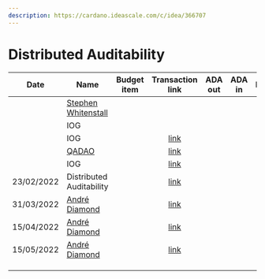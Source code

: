 ```yaml
---
description: https://cardano.ideascale.com/c/idea/366707
---
```


# Distributed Auditability

<table><thead><tr><th>Date</th><th>Name</th><th data-type="select">Budget item</th><th align="center">Transaction link</th><th align="center">ADA out</th><th align="center">ADA in</th><th align="center">Balance</th></tr></thead><tbody><tr><td></td><td><a href="https://github.com/miroslavrajh/Catalyst-members/blob/main/profiles/W/Stephen-Whitenstall.md">Stephen Whitenstall</a></td><td></td><td align="center"></td><td align="center"></td><td align="center"></td><td align="center"></td></tr><tr><td></td><td>IOG</td><td></td><td align="center"></td><td align="center"></td><td align="center"></td><td align="center"></td></tr><tr><td></td><td>IOG</td><td></td><td align="center"><a href="https://raw.githubusercontent.com/treasuryguild/Training-and-Automation/main/Transactions/Fund6/Distributed-Auditability/Incoming-IOG/1648706031040-IOG.json">link</a></td><td align="center"></td><td align="center"></td><td align="center"></td></tr><tr><td></td><td><a href="https://quality-assurance-dao.github.io/">QADAO</a></td><td></td><td align="center"><a href="https://raw.githubusercontent.com/treasuryguild/Training-and-Automation/main/Transactions/Fund6/Distributed-Auditability/Stake-Pool/1648706178014-QADAO.json">link</a></td><td align="center"></td><td align="center"></td><td align="center"></td></tr><tr><td></td><td>IOG</td><td></td><td align="center"><a href="https://raw.githubusercontent.com/treasuryguild/Training-and-Automation/main/Transactions/Fund6/Distributed-Auditability/Incoming-IOG/1648706298344-IOG.json">link</a></td><td align="center"></td><td align="center"></td><td align="center"></td></tr><tr><td>23/02/2022</td><td>Distributed Auditability</td><td></td><td align="center"><a href="https://raw.githubusercontent.com/treasuryguild/Training-and-Automation/main/Transactions/Fund6/Distributed-Auditability/Stake-Pool/1648706876966-Distributed-Auditability.json">link</a></td><td align="center"></td><td align="center"></td><td align="center"></td></tr><tr><td>31/03/2022</td><td><a href="https://github.com/miroslavrajh/Catalyst-members/blob/main/profiles/D/Andre-Diamond.md">André Diamond</a></td><td></td><td align="center"><a href="https://raw.githubusercontent.com/treasuryguild/Training-and-Automation/main/Transactions/Fund6/Distributed-Auditability/Marketing/1648707283630-Andr%C3%A9-Diamond.json">link</a></td><td align="center"></td><td align="center"></td><td align="center"></td></tr><tr><td>15/04/2022</td><td><a href="https://github.com/miroslavrajh/Catalyst-members/blob/main/profiles/D/Andre-Diamond.md">André Diamond</a></td><td></td><td align="center"><a href="https://raw.githubusercontent.com/treasuryguild/Training-and-Automation/main/Transactions/Fund6/Distributed-Auditability/Marketing/1650009956937-Andr%C3%A9-Diamond.json">link</a></td><td align="center"></td><td align="center"></td><td align="center"></td></tr><tr><td>15/05/2022</td><td><a href="https://github.com/miroslavrajh/Catalyst-members/blob/main/profiles/D/Andre-Diamond.md">André Diamond</a></td><td></td><td align="center"><a href="https://raw.githubusercontent.com/treasuryguild/Training-and-Automation/main/Transactions/Fund6/Distributed-Auditability/Marketing/1652589421864-Andr%C3%A9-Diamond.json">link</a></td><td align="center"></td><td align="center"></td><td align="center"></td></tr><tr><td></td><td></td><td></td><td align="center"></td><td align="center"></td><td align="center"></td><td align="center"></td></tr><tr><td></td><td></td><td></td><td align="center"></td><td align="center"></td><td align="center"></td><td align="center"></td></tr><tr><td></td><td></td><td></td><td align="center"></td><td align="center"></td><td align="center"></td><td align="center"></td></tr></tbody></table>
